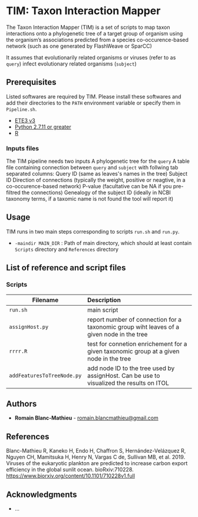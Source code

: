# TIM: Taxon Interaction Mapper
The Taxon Interaction Mapper (TIM) is a set of scripts to map taxon interactions onto a phylogenetic tree of a target group of organism using the organism’s associations predicted from a species co-occurence-based network (such as one generated by FlashWeave or SparCC)

It assumes that evolutionarily related organisms or viruses (refer to as ```query```) infect evolutionary related organisms (```subject```)

## Prerequisites

Listed softwares are required by TIM.
Please install these softwares and add their directories to the ```PATH``` environment variable or specify them in ```Pipeline.sh```.
* [ETE3 v3](http://etetoolkit.org/download/) 
* [Python 2.7.11 or greater](https://www.python.org/downloads/release/python-2711/)
* [R](https://www.r-project.org/)

### Inputs files

The TIM pipeline needs two inputs
A phylogenetic tree for the ```query```
A table file containing connection between ```query``` and ```subject``` with follwing tab separated columns:
 Query ID (same as leaves's names in the tree)
 Subject ID 
 Direction of connections (typically the weight, positive or neagtive, in a co-occurence-based network)
 P-value (facultative can be NA if you pre-filtred the connections)
 Genealogy of the subject ID (ideally in NCBI taxonomy terms, if a taxomic name is not found the tool will report it)


## Usage
TIM runs in two main steps corresponding to scripts ```run.sh``` and ```run.py```.
* ```-maindir MAIN_DIR``` : Path of main directory, which should at least contain ```Scripts``` directory and ```References``` directory<br>


## List of reference and script files
### Scripts
| Filename | Description |
| ---- | :--- |
|```run.sh```|main script|
|```assignHost.py```|report number of connection for a taxonomic group wiht leaves of a given node in the tree  |
|```rrrr.R```|test for connetion enrichement for a given taxonomic group at a given node in the tree|
|```addFeaturesToTreeNode.py```|add node ID to the tree used by assignHost. Can be use to visualized the results on ITOL|

## Authors

* **Romain Blanc-Mathieu**  - romain.blancmathieu@gmail.com

## References
Blanc-Mathieu R, Kaneko H, Endo H, Chaffron S, Hernández-Velázquez R, Nguyen CH, Mamitsuka H, Henry N, Vargas C de, Sullivan MB, et al. 2019. Viruses of the eukaryotic plankton are predicted to increase carbon export efficiency in the global sunlit ocean. bioRxiv:710228.
https://www.biorxiv.org/content/10.1101/710228v1.full

## Acknowledgments

* ...

